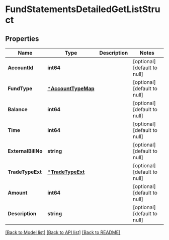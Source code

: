 # FundStatementsDetailedGetListStruct

## Properties
Name | Type | Description | Notes
------------ | ------------- | ------------- | -------------
**AccountId** | **int64** |  | [optional] [default to null]
**FundType** | [***AccountTypeMap**](AccountTypeMap.md) |  | [optional] [default to null]
**Balance** | **int64** |  | [optional] [default to null]
**Time** | **int64** |  | [optional] [default to null]
**ExternalBillNo** | **string** |  | [optional] [default to null]
**TradeTypeExt** | [***TradeTypeExt**](TradeTypeExt.md) |  | [optional] [default to null]
**Amount** | **int64** |  | [optional] [default to null]
**Description** | **string** |  | [optional] [default to null]

[[Back to Model list]](../README.md#documentation-for-models) [[Back to API list]](../README.md#documentation-for-api-endpoints) [[Back to README]](../README.md)


